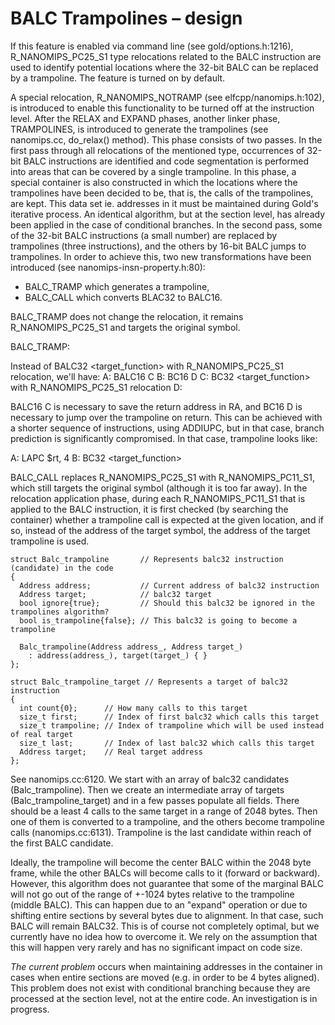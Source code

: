 # BALC Trampolines – design

If this feature is enabled via command line (see gold/options.h:1216), R_NANOMIPS_PC25_S1 type relocations related to the BALC instruction are used to identify potential locations where the 32-bit BALC can be replaced by a trampoline. The feature is turned on by default.

A special relocation, R_NANOMIPS_NOTRAMP (see elfcpp/nanomips.h:102), is introduced to enable this functionality to be turned off at the instruction level. After the RELAX and EXPAND phases, another linker phase, TRAMPOLINES, is introduced to generate the trampolines (see nanomips.cc, do_relax() method). This phase consists of two passes. In the first pass through all relocations of the mentioned type, occurrences of 32-bit BALC instructions are identified and code segmentation is performed into areas that can be covered by a single trampoline. In this phase, a special container is also constructed in which the locations where the trampolines have been decided to be, that is, the calls of the trampolines, are kept. This data set ie. addresses in it must be maintained during Gold's iterative process. An identical algorithm, but at the section level, has already been applied in the case of conditional branches. In the second pass, some of the 32-bit BALC instructions (a small number) are replaced by trampolines (three instructions), and the others by 16-bit BALC jumps to trampolines. In order to achieve this, two new transformations have been introduced (see nanomips-insn-property.h:80):

- BALC_TRAMP which generates a trampoline,
- BALC_CALL which converts BLAC32 to BALC16.

BALC_TRAMP does not change the relocation, it remains R_NANOMIPS_PC25_S1 and targets the original symbol.

BALC_TRAMP:

Instead of BALC32 <target_function> with R_NANOMIPS_PC25_S1 relocation, we'll have:
A: BALC16 C
B: BC16 D
C: BC32 <target_function> with R_NANOMIPS_PC25_S1 relocation
D:

BALC16 C is necessary to save the return address in RA, and BC16 D is necessary to jump over the trampoline on return.
This can be achieved with a shorter sequence of instructions, using ADDIUPC, but in that case, branch prediction is significantly compromised. In that case, trampoline looks like:

A: LAPC $rt, 4
B: BC32 <target_function>

BALC_CALL replaces R_NANOMIPS_PC25_S1 with R_NANOMIPS_PC11_S1, which still targets the original symbol (although it is too far away). In the relocation application phase, during each R_NANOMIPS_PC11_S1 that is applied to the BALC instruction, it is first checked (by searching the container) whether a trampoline call is expected at the given location, and if so, instead of the address of the target symbol, the address of the target trampoline is used.

    struct Balc_trampoline       // Represents balc32 instruction (candidate) in the code
    {
      Address address;           // Current address of balc32 instruction
      Address target;            // balc32 target
      bool ignore{true};         // Should this balc32 be ignored in the trampolines algorithm?
      bool is_trampoline{false}; // This balc32 is going to become a trampoline

      Balc_trampoline(Address address_, Address target_)
        : address(address_), target(target_) { }
    };

    struct Balc_trampoline_target // Represents a target of balc32 instruction
    {
      int count{0};      // How many calls to this target
      size_t first;      // Index of first balc32 which calls this target
      size_t trampoline; // Index of trampoline which will be used instead of real target
      size_t last;       // Index of last balc32 which calls this target
      Address target;    // Real target address
    };

See nanomips.cc:6120. We start with an array of balc32 candidates (Balc_trampoline). Then we create an intermediate array of targets (Balc_trampoline_target) and in a few passes populate all fields.
There should be a least 4 calls to the same target in a range of 2048 bytes. Then one of them is converted to a trampoline, and the others become trampoline calls (nanomips.cc:6131). Trampoline is the last candidate within reach of the first BALC candidate.

Ideally, the trampoline will become the center BALC within the 2048 byte frame, while the other BALCs will become calls to it (forward or backward). However, this algorithm does not guarantee that some of the marginal BALC will not go out of the range of +-1024 bytes relative to the trampoline (middle BALC). This can happen due to an "expand" operation or due to shifting entire sections by several bytes due to alignment. In that case, such BALC will remain BALC32. This is of course not completely optimal, but we currently have no idea how to overcome it. We rely on the assumption that this will happen very rarely and has no significant impact on code size.

*The current problem* occurs when maintaining addresses in the container in cases when entire sections are moved (e.g. in order to be 4 bytes aligned). This problem does not exist with conditional branching because they are processed at the section level, not at the entire code. An investigation is in progress.

